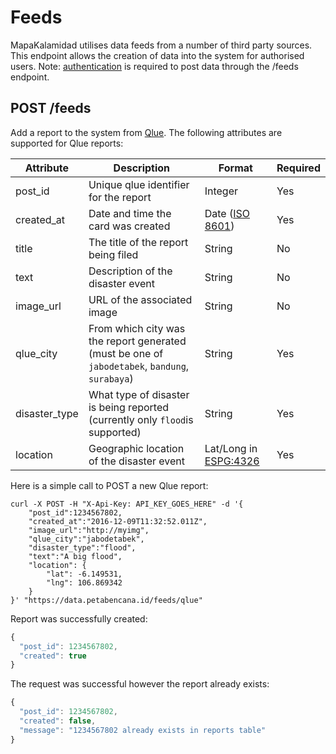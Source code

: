 # Feeds

MapaKalamidad utilises data feeds from a number of third party sources. This endpoint allows the creation of data into the system for authorised users. Note: [authentication](https://docs.petabencana.id/general/authentication.html) is required to post data through the /feeds endpoint.

## POST /feeds

Add a report to the system from [Qlue](http://www.qlue.co.id). The following attributes are supported for Qlue reports:

| Attribute      | Description                                                                                    | Format                                                                | Required |
| -------------- | ---------------------------------------------------------------------------------------------- | --------------------------------------------------------------------- | -------- |
| post\_id       | Unique qlue identifier for the report                                                          | Integer                                                               | Yes      |
| created\_at    | Date and time the card was created                                                             | Date ([ISO 8601](http://www.iso.org/iso/home/standards/iso8601.htm))  | Yes      |
| title          | The title of the report being filed                                                            | String                                                                | No       |
| text           | Description of the disaster event                                                              | String                                                                | No       |
| image\_url     | URL of the associated image                                                                    | String                                                                | No       |
| qlue\_city     | From which city was the report generated (must be one of `jabodetabek`, `bandung`, `surabaya`) | String                                                                | Yes      |
| disaster\_type | What type of disaster is being reported (currently only `flood`is supported)                   | String                                                                | Yes      |
| location       | Geographic location of the disaster event                                                      | Lat/Long in [ESPG:4326](http://spatialreference.org/ref/epsg/wgs-84/) | Yes      |

Here is a simple call to POST a new Qlue report:

```
curl -X POST -H "X-Api-Key: API_KEY_GOES_HERE" -d '{
    "post_id":1234567802,
    "created_at":"2016-12-09T11:32:52.011Z",
    "image_url":"http://myimg",
    "qlue_city":"jabodetabek",
    "disaster_type":"flood",
    "text":"A big flood",
    "location": {
        "lat": -6.149531,
        "lng": 106.869342
    }
}' "https://data.petabencana.id/feeds/qlue"
```

Report was successfully created:

```javascript
{
  "post_id": 1234567802,
  "created": true
}
```

The request was successful however the report already exists:

```javascript
{
  "post_id": 1234567802,
  "created": false,
  "message": "1234567802 already exists in reports table"
}
```
